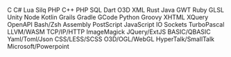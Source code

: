 C
C#
Lua
Silq
PHP
C++
PHP
SQL
Dart
O3D
XML
Rust
Java
GWT
Ruby
GLSL
Unity
Node
Kotlin
Grails
Gradle
GCode
Python
Groovy
XHTML
XQuery
OpenAPI
Bash/Zsh
Assembly
PostScript
JavaScript
IO Sockets
TurboPascal
LLVM/WASM
TCP/IP/HTTP
ImageMagick
JQuery/ExtJS
BASIC/QBASIC
Yaml/Toml/Json
CSS/LESS/SCSS
O3D/OGL/WebGL
HyperTalk/SmallTalk
Microsoft/Powerpoint
